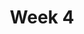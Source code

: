---
    title: Week 4
    weekNumber: 4
    days:
      - date: 2021-10-19
        events:
          "**8**{: .label .label-gray } The Linear Algebra Perspective":
      - date: 2021-10-21
        events:
          "**Exam**{: .label .label-exam } Midterm (in lecture)":
---